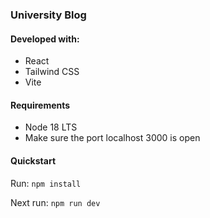 ### University Blog

#### Developed with:
- React
- Tailwind CSS
- Vite

#### Requirements
- Node 18 LTS
- Make sure the port localhost 3000 is open

#### Quickstart
Run:
```npm install```

Next run:
```npm run dev```

